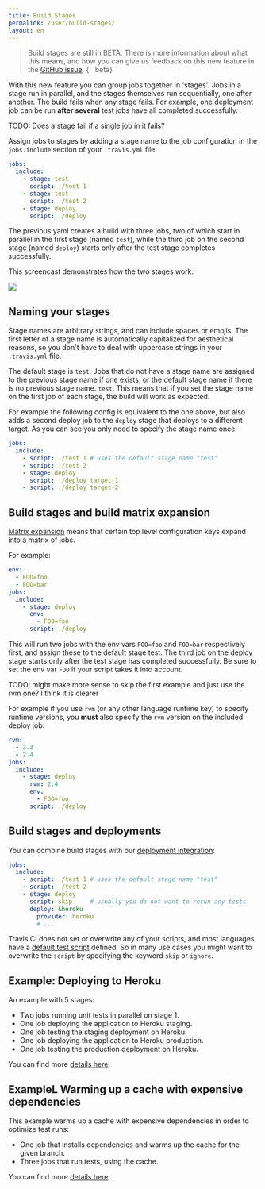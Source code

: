 ```yaml
---
title: Build Stages
permalink: /user/build-stages/
layout: en
---
```


<div id="toc"></div>

> Build stages are still in BETA. There is more information about what this means, and how you can give us feedback on this new feature in the [GitHub issue](https://github.com/travis-ci/beta-features/issues/11).
{: .beta}

With this new feature you can group jobs together in 'stages'. Jobs in a stage
run in parallel, and the stages themselves run sequentially, one after another.
The build fails when any stage fails. For example, one deployment job can be run
**after several** test jobs have all completed successfully.

TODO: Does a stage fail if a single job in it fails?

Assign jobs to stages by adding a stage name to the job configuration
in the `jobs.include` section of your `.travis.yml` file:

```yaml
jobs:
  include:
    - stage: test
      script: ./test 1
    - stage: test
      script: ./test 2
    - stage: deploy
      script: ./deploy
```

The previous yaml creates a build with three jobs, two of which start in
parallel in the first stage (named `test`), while the third job on the second
stage (named `deploy`) starts only after the test stage completes successfully.

This screencast demonstrates how the two stages work:

![](https://cloud.githubusercontent.com/assets/3729517/25229553/0868909c-25d1-11e7-9263-b076fdef9288.gif)

## Naming your stages

Stage names are arbitrary strings, and can include spaces or emojis. The first
letter of a stage name is automatically capitalized for aesthetical reasons, so
you don't have to deal with uppercase strings in your `.travis.yml` file.

The default stage is `test`. Jobs that do not have a stage name are assigned to
the previous stage name if one exists, or the default stage name if there is no
previous stage name. `test`. This means that if you set the stage name on the
first job of each stage, the build will work as expected.

For example the following config is equivalent to the one above, but also adds a
second deploy job to the `deploy` stage that deploys to a different target. As
you can see you only need to specify the stage name once:

```yaml
jobs:
  include:
    - script: ./test 1 # uses the default stage name "test"
    - script: ./test 2
    - stage: deploy
      script: ./deploy target-1
    - script: ./deploy target-2
```

## Build stages and build matrix expansion

[Matrix expansion](https://docs.travis-ci.com/user/customizing-the-build/#Build-Matrix)
means that certain top level configuration keys expand into a matrix of jobs.

For example:

```yaml
env:
  - FOO=foo
  - FOO=bar
jobs:
  include:
    - stage: deploy
      env:
        - FOO=foo
      script: ./deploy
```

This will run two jobs with the env vars `FOO=foo` and `FOO=bar` respectively
first, and assign these to the default stage test. The third job on the deploy
stage starts only after the test stage has completed successfully. Be sure to
set the env var `FOO` if your script takes it into account.

TODO: might make more sense to skip the first example and just use the rvm one? I think it is clearer

For example if you use `rvm` (or any other language runtime key) to specify
runtime versions, you **must** also specify the `rvm` version on the included
deploy job:


```yaml
rvm:
  - 2.3
  - 2.4
jobs:
  include:
    - stage: deploy
      rvm: 2.4
      env:
        - FOO=foo
      script: ./deploy
```

## Build stages and deployments

You can combine build stages with our [deployment integration](https://docs.travis-ci.com/user/deployment/):

```yaml
jobs:
  include:
    - script: ./test 1 # uses the default stage name "test"
    - script: ./test 2
    - stage: deploy
      script: skip     # usually you do not want to rerun any tests
      deploy: &heroku
        provider: heroku
        # ...
```

Travis CI does not set or overwrite any of your scripts, and most languages
have a [default test script](https://docs.travis-ci.com/user/languages/ruby/#Default-Test-Script)
defined. So in many use cases you might want to overwrite the `script` by
specifying the keyword `skip` or `ignore`.

## Example: Deploying to Heroku

An example with 5 stages:

* Two jobs running unit tests in parallel on stage 1.
* One job deploying the application to Heroku staging.
* One job testing the staging deployment on Heroku.
* One job deploying the application to Heroku production.
* One job testing the production deployment on Heroku.

You can find more [details here](/user/build-stages/deploy-heroku/).

## ExampleL Warming up a cache with expensive dependencies

This example warms up a cache with expensive dependencies in order to optimize test runs:

* One job that installs dependencies and warms up the cache for the given branch.
* Three jobs that run tests, using the cache.

You can find more [details here](/user/build-stages/warm-cache/).
